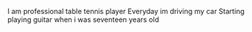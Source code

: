 I am professional table tennis player
Everyday im driving my car
Starting playing guitar when i was seventeen years old


